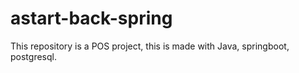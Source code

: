 # astart-back-spring
This repository is a POS project, this is made with Java, springboot, postgresql.

